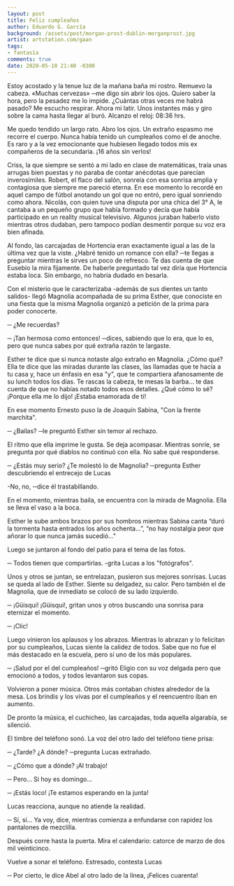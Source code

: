 ```yaml
---
layout: post
title: Feliz cumpleaños
author: Eduardo G. García
background: /assets/post/morgan-prost-dublin-morganprost.jpg
artist: artstation.com/gaan
tags:
- fantasía
comments: true
date: 2020-05-10 21:40 -0300
---
```

Estoy acostado y la tenue luz de la mañana baña mi rostro. Remuevo la cabeza.
«Muchas cervezas» ─me digo sin abrir los ojos. Quiero saber la hora, pero la
pesadez me lo impide. ¿Cuántas otras veces me habrá pasado? Me escucho
respirar. Ahora mi latir. Unos instantes más y giro sobre la cama hasta llegar
al buró. Alcanzo el reloj: 08:36 hrs.

Me quedo tendido un largo rato. Abro los ojos. Un extraño espasmo me recorre el
cuerpo. Nunca había tenido un cumpleaños como el de anoche. Es raro y a la vez
emocionante que hubiesen llegado todos mis ex compañeros de la secundaria. ¡16
años sin verlos!

Criss, la que siempre se sentó a mi lado en clase de matemáticas, traía unas
arrugas bien puestas y no paraba de contar anécdotas que parecían inverosímiles.
Robert, el flaco del salón, sonreía con esa sonrisa amplia y contagiosa que
siempre me pareció eterna. En ese momento lo recordé en aquel campo de fútbol
anotando un gol que no entró, pero igual sonriendo como ahora. Nicolás, con
quien tuve una disputa por una chica del 3° A, le cantaba a un pequeño grupo que
había formado y decía que había participado en un reality musical televisivo.
Algunos juraban haberlo visto mientras otros dudaban, pero tampoco podían
desmentir porque su voz era bien afinada. 

Al fondo, las carcajadas de Hortencia eran exactamente igual a las de la última
vez que la viste. ¿Habré tenido un romance con ella? ─te llegas a preguntar
mientras le sirves un poco de refresco. Te das cuenta de que Eusebio la mira
fijamente. De haberle preguntado tal vez diría que Hortencia estaba loca. Sin
embargo, no habría dudado en besarla. 

Con el misterio que le caracterizaba -además de sus dientes un tanto salidos-
llegó Magnolia acompañada de su prima Esther, que conociste en una fiesta que
la misma Magnolia organizó a petición de la prima para poder conocerte.

─ ¿Me recuerdas? 

─ ¡Tan hermosa como entonces! ─dices, sabiendo que lo era, que lo es, pero que
nunca sabes por qué extraña razón te largaste.

Esther te dice que si nunca notaste algo extraño en Magnolia. ¿Cómo qué? Ella
te dice que las miradas durante las clases, las llamadas que te hacía a tu casa
y, hace un énfasis en esa "y", que te compartiera afanosamente de su lunch todos
los días. Te rascas la cabeza, te mesas la barba... te das cuenta de que no
habías notado todos esos detalles. ¿Qué cómo lo sé? ¡Porque ella me lo dijo!
¡Estaba enamorada de ti! 

En ese momento Ernesto puso la de Joaquín Sabina, "Con la frente marchita". 

─ ¿Bailas? ─le preguntó Esther sin temor al rechazo. 

El ritmo que ella imprime le gusta. Se deja acompasar. Mientras sonríe, se
pregunta por qué diablos no continuó con ella. No sabe qué responderse.

─ ¿Estás muy serio? ¿Te molestó lo de Magnolia? ─pregunta Esther descubriendo
el entrecejo de Lucas

-No, no, ─dice él trastabillando.

En el momento, mientras baila, se encuentra con la mirada de Magnolia. Ella se
lleva el vaso a la boca.

Esther le sube ambos brazos por sus hombros mientras Sabina canta “duró la
tormenta hasta entrados los años ochenta...”, “no hay nostalgia peor que añorar
lo que nunca jamás sucedió..."

Luego se juntaron al fondo del patio para el tema de las fotos. 

─ Todos tienen que compartirlas. -grita Lucas a los "fotógrafos". 

Unos y otros se juntan, se entrelazan, pusieron sus mejores sonrisas. Lucas se
queda al lado de Esther. Siente su delgadez, su calor. Pero también el de
Magnolia, que de inmediato se colocó de su lado izquierdo. 

─ ¡Güisqui! ¡Güisqui!, gritan unos y otros buscando una sonrisa para eternizar
el momento. 

─ ¡Clic! 

Luego vinieron los aplausos y los abrazos. Mientras lo abrazan y lo felicitan
por su cumpleaños, Lucas siente la calidez de todos. Sabe que no fue el más
destacado en la escuela, pero sí uno de los más populares.

─ ¡Salud por el del cumpleaños! ─gritó Eligio con su voz delgada pero que
emocionó a todos, y todos levantaron sus copas.

Volvieron a poner música. Otros más contaban chistes alrededor de la mesa. Los
brindis y los vivas por el cumpleaños y el reencuentro iban en aumento. 

De pronto la música, el cuchicheo, las carcajadas, toda aquella algarabía, se
silenció.

El timbre del teléfono sonó. La voz del otro lado del teléfono tiene prisa:

─ ¿Tarde? ¿A dónde? ─pregunta Lucas extrañado.

─ ¿Cómo que a dónde? ¡Al trabajo!

─ Pero... Si hoy es domingo...

─ ¡Estás loco! ¡Te estamos esperando en la junta!

Lucas reacciona, aunque no atiende la realidad. 

─ Sí, sí... Ya voy, dice, mientras comienza a enfundarse con rapidez los
pantalones de mezclilla. 

Después corre hasta la puerta. Mira el calendario: catorce de marzo de dos mil
veinticinco. 

Vuelve a sonar el teléfono. Estresado, contesta Lucas

─ Por cierto, le dice Abel al otro lado de la línea, ¡Felices cuarenta!
